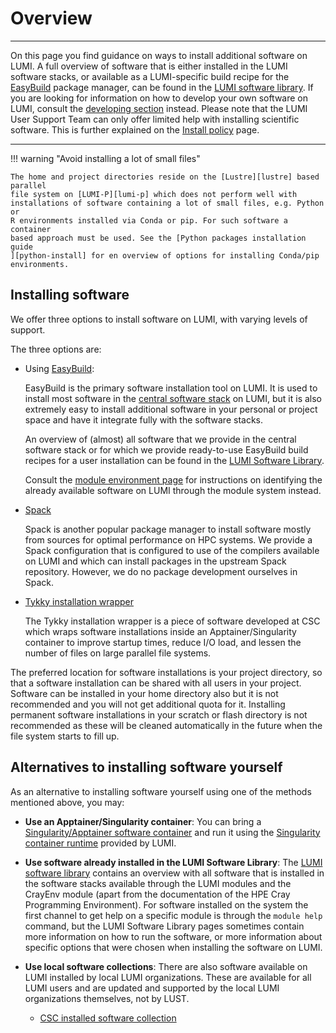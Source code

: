 # Overview

[developing-overview]: ../development/index.md
[lumi-p]: ../storage/parallel-filesystems/lumip.md
[lustre]: ../storage/parallel-filesystems/lustre.md
[python-install]: ./installing/python.md
[easybuild]: ./installing/easybuild.md
[spack]: ./installing/spack.md
[contwrapper]: ../software/installing/container-wrapper.md
[singularity-container]: ../software/containers/singularity.md
[singularity-jobs]: ../runjobs/scheduled-jobs/container-jobs.md
[software-stacks]: ../runjobs/lumi_env/softwarestacks.md
[module-env]: ../runjobs/lumi_env/Lmod_modules.md
[software-library]: https://lumi-supercomputer.github.io/LUMI-EasyBuild-docs

---
On this page you find guidance on ways to install additional software on LUMI.
A full overview of software that is either installed in the LUMI software
stacks, or available as a LUMI-specific build recipe for the
[EasyBuild][easybuild] package manager, can be found in the [LUMI software
library](https://lumi-supercomputer.github.io/LUMI-EasyBuild-docs/). If you are
looking for information on how to develop your own software on LUMI, consult
the [developing section][developing-overview] instead. Please note that the
LUMI User Support Team can only offer limited help with installing scientific
software. This is further explained on the [Install policy](/software/policy/)
page.

---

!!! warning "Avoid installing a lot of small files"

    The home and project directories reside on the [Lustre][lustre] based parallel
    file system on [LUMI-P][lumi-p] which does not perform well with
    installations of software containing a lot of small files, e.g. Python or
    R environments installed via Conda or pip. For such software a container
    based approach must be used. See the [Python packages installation guide
    ][python-install] for en overview of options for installing Conda/pip
    environments.

## Installing software

We offer three options to install software on LUMI, with varying levels of support.

The three options are:

-   Using [EasyBuild][easybuild]:

    EasyBuild is the primary software installation tool on LUMI. It is used to install
    most software in the [central software stack][software-stacks] on LUMI, but it 
    is also extremely easy to install additional software in your personal or project
    space and have it integrate fully with the software stacks.

    An overview of (almost) all software that we provide in the central software stack
    or for which we provide ready-to-use EasyBuild build recipes for a user installation
    can be found in the [LUMI Software Library][software-library].

    Consult the [module environment page][module-env] for instructions on
    identifying the already available software on LUMI through the module system instead. 

-   [Spack][spack]

    Spack is another popular package manager to install software mostly from sources for
    optimal performance on HPC systems. We provide a Spack configuration that is
    configured to use of the compilers available on LUMI and which can install packages in the upstream Spack repository. However, we do no package development ourselves in Spack.

-   [Tykky installation wrapper][contwrapper]

     The Tykky installation wrapper is a piece of software developed at CSC
     which wraps software installations inside an Apptainer/Singularity container
     to improve startup times, reduce I/O load, and lessen the number of files on
     large parallel file systems.

The preferred location for software installations is your project directory, so
that a software installation can be shared with all users in your project.
Software can be installed in your home directory also but it is not recommended
and you will not get additional quota for it. Installing permanent software
installations in your scratch or flash directory is not recommended as these
will be cleaned automatically in the future when the file system starts to fill
up.

## Alternatives to installing software yourself

As an alternative to installing software yourself using one of the methods
mentioned above, you may:

- **Use an Apptainer/Singularity container**: You can bring a
[Singularity/Apptainer software container][singularity-container] and run it
using the [Singularity container runtime][singularity-jobs] provided by LUMI.
- **Use software already installed in the LUMI Software Library**: The [LUMI
software library](https://lumi-supercomputer.github.io/LUMI-EasyBuild-docs/)
contains an overview with all software that is installed in the software stacks
available through the LUMI modules and the CrayEnv module (apart from the
documentation of the HPE Cray Programming Environment). For software installed
on the system the first channel to get help on a specific module is through the
`module help` command, but the LUMI Software Library pages sometimes contain
more information on how to run the software, or more information about specific
options that were chosen when installing the software on LUMI.
- **Use local software collections**: There are also software available on LUMI installed by local LUMI organizations. These are available for all LUMI users and are updated and supported by the local LUMI organizations themselves, not by LUST.

    * [CSC installed software collection](https://docs.lumi-supercomputer.eu/software/local/csc/)
